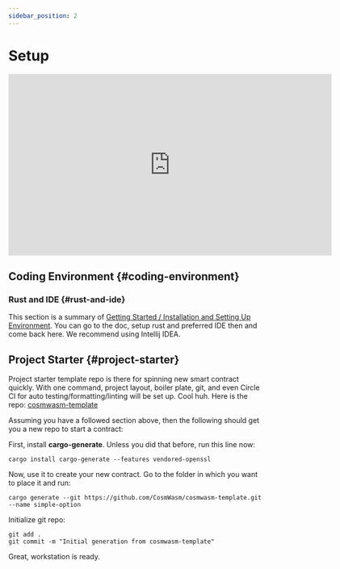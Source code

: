 ```yaml
---
sidebar_position: 2
---
```


# Setup

<iframe src="https://player.vimeo.com/video/457712351" width="640" height="360" frameborder="0" allow="autoplay; fullscreen" allowfullscreen></iframe>

## Coding Environment {#coding-environment}

### Rust and IDE {#rust-and-ide}

This section is a summary
of [Getting Started / Installation and Setting Up Environment](https://docs.cosmwasm.com/0.14/getting-started/installation).
You can go to the doc,
setup rust and preferred IDE then and come back here. We recommend using Intellij IDEA.

## Project Starter {#project-starter}

Project starter template repo is there for spinning new smart contract quickly. With one command, project layout, boiler
plate, git, and even Circle CI for auto testing/formatting/linting will be set up. Cool huh. Here is the
repo: [cosmwasm-template](https://github.com/CosmWasm/cosmwasm-template)

Assuming you have a followed section above, then the following should get you a new repo to start a contract:

First, install **cargo-generate**. Unless you did that before, run this line now:

`cargo install cargo-generate --features vendored-openssl`

Now, use it to create your new contract. Go to the folder in which you want to place it and run:

`cargo generate --git https://github.com/CosmWasm/cosmwasm-template.git --name simple-option`

Initialize git repo:

```shell
git add .
git commit -m "Initial generation from cosmwasm-template"
```

Great, workstation is ready.
